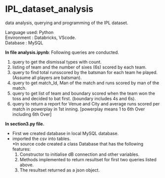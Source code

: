# IPL_dataset_analysis
data analysis, querying and programming of the IPL dataset.<br/>

Language used: Python<br/>
Environment : Databricks, VScode.<br/>
Database : MySQL<br/>

<b>In file analysis.ipynb</b>: 
Following queries are conducted.<br/>
1. query to get the dismissal types with count.<br/>
2. listing of team and the number of sixes (6s) scored by each team.<br/>
3. query to find total runsscored by the batsman for each team he played. (Assume
   all players are batsman).<br/>
4. query to get match_Id, Man of the match and runs scored by man of the match.<br/>
5. query to get list of team and boundary scored when the team won the toss and
  decided to bat first. (boundary includes 4s and 6s).<br/>
6. query to return a report for Venue and City and average runs scored per match
  in powerplay in 1st inning. [powerplay means 1 to 6th Over including 6th Over]<br/>
  
<b>In section3.py file.</b><br/>
* First we created database in local MySQL database.<br/>
* imported the csv into tables.<br/>
*In source code created a class Database that has the following features:<br/>
   1. Constructor to initialise dB connection and other variables.<br/>
   2. Methods implemented to return resultset for first two queries listed above.<br/>
   3. The resultset returned as a json object.<br/>
 
